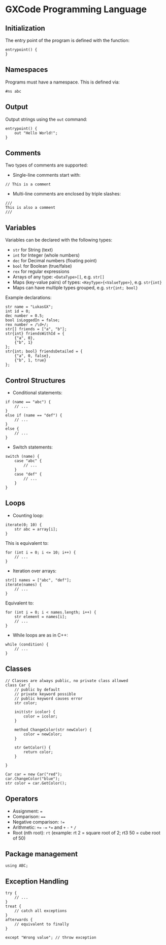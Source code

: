# GXCode Programming Language

## Initialization

The entry point of the program is defined with the function:

```gxc
entrypoint() {
}
```

## Namespaces

Programs must have a namespace. This is defined via:

```gxc
#ns abc
```

## Output

Output strings using the `out` command:

```gxc
entrypoint() {
    out "Hello World!";
}
```

## Comments

Two types of comments are supported:

-   Single-line comments start with:

```gxc
// This is a comment
```

-   Multi-line comments are enclosed by triple slashes:

```gxc
///
This is also a comment
///
```

## Variables

Variables can be declared with the following types:

-   `str` for String (text)
-   `int` for Integer (whole numbers)
-   `dec` for Decimal numbers (floating point)
-   `bool` for Boolean (true/false)
-   `rex` for regular expressions
-   Arrays of any type: `<DataType>[]`, e.g. `str[]`
-   Maps (key-value pairs) of types: `<KeyType>{<ValueType>}`, e.g. `str{int}`
-   Maps can have multiple types grouped, e.g. `str{int; bool}`

Example declarations:

```gxc
str name = "LukasGX";
int id = 0;
dec number = 0.5;
bool isLoggedIn = false;
rex number = /\d+/;
str[] friends = ["a", "b"];
str{int} friendsWithId = {
    {"a", 0},
    {"b", 1}
};
str{int; bool} friendsDetailed = {
    {"a", 0, false},
    {"b", 1, true}
};
```

## Control Structures

-   Conditional statements:

```gxc
if (name == "abc") {
    // ...
}
else if (name == "def") {
    // ...
}
else {
    // ...
}
```

-   Switch statements:

```gxc
switch (name) {
    case "abc" {
        // ...
    }
    case "def" {
        // ...
    }
}
```

## Loops

-   Counting loop:

```gxc
iterate(0; 10) {
    str abc = array[i];
}
```

This is equivalent to:

```gxc
for (int i = 0; i <= 10; i++) {
    // ...
}
```

-   Iteration over arrays:

```gxc
str[] names = ["abc", "def"];
iterate(names) {
    // ...
}
```

Equivalent to:

```gxc
for (int i = 0; i < names.length; i++) {
    str element = names[i];
    // ...
}
```

-   While loops are as in C++:

```gxc
while (condition) {
    // ...
}
```

## Classes

```gxc
// Classes are always public, no private class allowed
class Car {
    // public by default
    // private keyword possible
    // public keyword causes error
    str color;

    init(str icolor) {
        color = icolor;
    }

    method ChangeColor(str newColor) {
        color = newColor;
    }

    str GetColor() {
        return color;
    }

}

Car car = new Car("red");
car.ChangeColor("blue");
str color = car.GetColor();
```

## Operators

-   Assignment: `=`
-   Comparison: `==`
-   Negative comparison: `!=`
-   Arithmetic: `+=` `-=` `*=` and `+` `-` `*` `/`
-   Root (nth root): `rt` (example: rt 2 = square root of 2; rt3 50 = cube root of 50)

## Package management

```gxc
using ABC;
```

## Exception Handling

```gxc
try {
    // ...
}
treat {
    // catch all exceptions
}
afterwards {
    // equivalent to finally
}

except "Wrong value"; // throw exception
```
